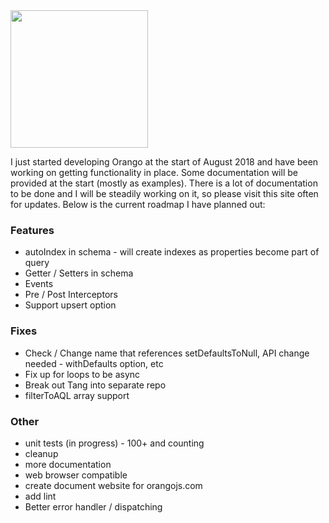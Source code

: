 <img src="/logo.png" width="220">

I just started developing Orango at the start of August 2018 and have been working on getting functionality in place. Some documentation will be provided at the start (mostly as examples). There is a lot of documentation to be done and I will be steadily working on it, so please visit this site often for updates. Below is the current roadmap I have planned out:

### Features
* autoIndex in schema - will create indexes as properties become part of query
* Getter / Setters in schema
* Events
* Pre / Post Interceptors
* Support upsert option

### Fixes
* Check / Change name that references setDefaultsToNull, API change needed - withDefaults option, etc
* Fix up for loops to be async
* Break out Tang into separate repo
* filterToAQL array support

### Other
* unit tests (in progress) - 100+ and counting
* cleanup
* more documentation
* web browser compatible
* create document website for orangojs.com
* add lint
* Better error handler / dispatching